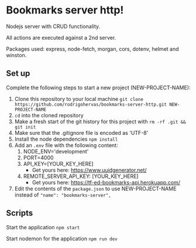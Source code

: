 # Bookmarks server http!

Nodejs server with CRUD functionality.

All actions are executed against a 2nd server.

Packages used: express, node-fetch, morgan, cors, dotenv, helmet and winston.


## Set up

Complete the following steps to start a new project (NEW-PROJECT-NAME):

1. Clone this repository to your local machine `git clone https://github.com/rodrigohervas/bookmarks-server-http.git NEW-PROJECT-NAME`
2. `cd` into the cloned repository
3. Make a fresh start of the git history for this project with `rm -rf .git && git init`
4. Make sure that the .gitignore file is encoded as 'UTF-8'
5. Install the node dependencies `npm install`
6. Add an `.env` file with the following content:
    1. NODE_ENV='development'
    2. PORT=4000
    3. API_KEY=[YOUR_KEY_HERE]
       * Get yours here: https://www.uuidgenerator.net/
    4. REMOTE_SERVER_API_KEY: [YOUR_KEY_HERE]
       * Get yours here: https://tf-ed-bookmarks-api.herokuapp.com/
7. Edit the contents of the `package.json` to use NEW-PROJECT-NAME instead of `"name": "bookmarks-server",`

## Scripts

Start the application `npm start`

Start nodemon for the application `npm run dev`

